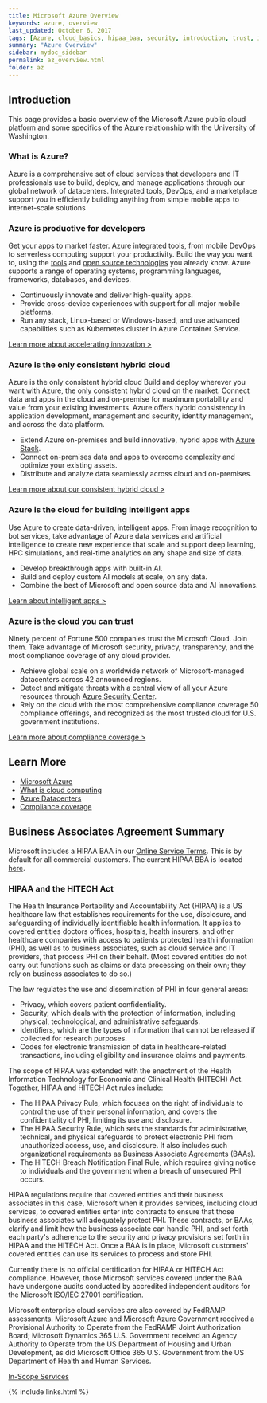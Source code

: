 ```yaml
---
title: Microsoft Azure Overview
keywords: azure, overview
last_updated: October 6, 2017
tags: [Azure, cloud_basics, hipaa_baa, security, introduction, trust, intelligent]
summary: "Azure Overview" 
sidebar: mydoc_sidebar
permalink: az_overview.html
folder: az
---
```


## Introduction
This page provides a basic overview of the Microsoft Azure public cloud platform and some specifics of the Azure relationship with the University of Washington.

### What is Azure?
Azure is a comprehensive set of cloud services that developers and IT professionals use to build, deploy, and manage applications through our global network of datacenters. Integrated tools, DevOps, and a marketplace support you in efficiently building anything from simple mobile apps to internet-scale solutions

### Azure is productive for developers
Get your apps to market faster. Azure integrated tools, from mobile DevOps to serverless computing support your productivity. Build the way you want to, using the [tools](https://azure.microsoft.com/en-us/tools/) and [open source technologies](https://azure.microsoft.com/en-us/overview/choose-azure-opensource/) you already know. Azure supports a range of operating systems, programming languages, frameworks, databases, and devices.

- Continuously innovate and deliver high-quality apps.
- Provide cross-device experiences with support for all major mobile platforms.
- Run any stack, Linux-based or Windows-based, and use advanced capabilities such as Kubernetes cluster in Azure Container Service.

[Learn more about accelerating innovation >](https://azure.microsoft.com/en-us/overview/productivity/)

### Azure is the only consistent hybrid cloud
Azure is the only consistent hybrid cloud
Build and deploy wherever you want with Azure, the only consistent hybrid cloud on the market. Connect data and apps in the cloud and on-premise for maximum portability and value from your existing investments. Azure offers hybrid consistency in application development, management and security, identity management, and across the data platform.

- Extend Azure on-premises and build innovative, hybrid apps with [Azure Stack](https://azure.microsoft.com/en-us/overview/azure-stack/).
- Connect on-premises data and apps to overcome complexity and optimize your existing assets.
- Distribute and analyze data seamlessly across cloud and on-premises.

[Learn more about our consistent hybrid cloud  >](https://www.microsoft.com/en-us/cloud-platform/hybrid-cloud?wt.mc_id=AID601064_QSG_BNR_156079)

### Azure is the cloud for building intelligent apps
Use Azure to create data-driven, intelligent apps. From image recognition to bot services, take advantage of Azure data services and artificial intelligence to create new experience that scale and support deep learning, HPC simulations, and real-time analytics on any shape and size of data.

- Develop breakthrough apps with built-in AI.
- Build and deploy custom AI models at scale, on any data.
- Combine the best of Microsoft and open source data and AI innovations.

[Learn about intelligent apps >](https://azure.microsoft.com/en-us/overview/intelligent/)

### Azure is the cloud you can trust
Ninety percent of Fortune 500 companies trust the Microsoft Cloud. Join them. Take advantage of Microsoft security, privacy, transparency, and the most compliance coverage of any cloud provider.

- Achieve global scale on a worldwide network of Microsoft-managed datacenters across 42 announced regions.
- Detect and mitigate threats with a central view of all your Azure resources through [Azure Security Center](https://azure.microsoft.com/en-us/services/security-center/).
- Rely on the cloud with the most comprehensive compliance coverage 50 compliance offerings, and recognized as the most trusted cloud for U.S. government institutions.

[Learn more about compliance coverage >](https://azure.microsoft.com/en-us/support/trust-center/)

## Learn More
- [Microsoft Azure](http://azure.microsoft.com)
- [What is cloud computing](https://azure.microsoft.com/en-us/overview/what-is-cloud-computing/)
- [Azure Datacenters](https://azure.microsoft.com/en-us/overview/datacenters/)
- [Compliance coverage](https://azure.microsoft.com/en-us/support/trust-center/)


## Business Associates Agreement Summary
Microsoft includes a HIPAA BAA in our [Online Service Terms](http://www.microsoftvolumelicensing.com/DocumentSearch.aspx?Mode=3&DocumentTypeId=46).  This is by default for all commercial customers. The current HIPAA BBA is located [here](http://www.microsoftvolumelicensing.com/DocumentSearch.aspx?Mode=3&DocumentTypeId=52&Language=1).

### HIPAA and the HITECH Act
The Health Insurance Portability and Accountability Act (HIPAA) is a US healthcare law that establishes requirements for the use, disclosure, and safeguarding of individually identifiable health information. It applies to covered entities doctors offices, hospitals, health insurers, and other healthcare companies with access to patients protected health information (PHI), as well as to business associates, such as cloud service and IT providers, that process PHI on their behalf. (Most covered entities do not carry out functions such as claims or data processing on their own; they rely on business associates to do so.)
 
The law regulates the use and dissemination of PHI in four general areas: 
- Privacy, which covers patient confidentiality.
- Security, which deals with the protection of information, including physical, technological, and administrative safeguards.
- Identifiers, which are the types of information that cannot be released if collected for research purposes.
- Codes for electronic transmission of data in healthcare-related transactions, including eligibility and insurance claims and payments.

The scope of HIPAA was extended with the enactment of the Health Information Technology for Economic and Clinical Health (HITECH) Act. Together, HIPAA and HITECH Act rules include:
 
- The HIPAA Privacy Rule, which focuses on the right of individuals to control the use of their personal information, and covers the confidentiality of PHI, limiting its use and disclosure.
- The HIPAA Security Rule, which sets the standards for administrative, technical, and physical safeguards to protect electronic PHI from unauthorized access, use, and disclosure. It also includes such organizational requirements as Business Associate Agreements (BAAs).
- The HITECH Breach Notification Final Rule, which requires giving notice to individuals and the government when a breach of unsecured PHI occurs.

HIPAA regulations require that covered entities and their business associates in this case, Microsoft when it provides services, including cloud services, to covered entities enter into contracts to ensure that those business associates will adequately protect PHI. These contracts, or BAAs, clarify and limit how the business associate can handle PHI, and set forth each party's adherence to the security and privacy provisions set forth in HIPAA and the HITECH Act. Once a BAA is in place, Microsoft customers' covered entities can use its services to process and store PHI. 

Currently there is no official certification for HIPAA or HITECH Act compliance. However, those Microsoft services covered under the BAA have undergone audits conducted by accredited independent auditors for the Microsoft ISO/IEC 27001 certification. 

Microsoft enterprise cloud services are also covered by FedRAMP assessments. Microsoft Azure and Microsoft Azure Government received a Provisional Authority to Operate from the FedRAMP Joint Authorization Board; Microsoft Dynamics 365 U.S. Government received an Agency Authority to Operate from the US Department of Housing and Urban Development, as did Microsoft Office 365 U.S. Government from the US Department of Health and Human Services. 

[In-Scope Services](https://www.microsoft.com/en-us/TrustCenter/Compliance/HIPAA)


{% include links.html %}
